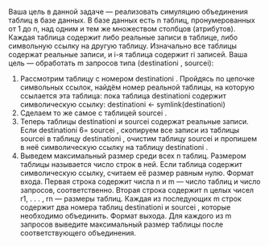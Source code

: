 Ваша цель в данной задаче — реализовать симуляцию объединения
таблиц в базе данных.
В базе данных есть n таблиц, пронумерованных от 1 до n, над одним и тем же множеством столбцов (атрибутов). Каждая таблица содержит либо реальные записи в таблице, либо символьную ссылку на
другую таблицу. Изначально все таблицы содержат реальные записи,
и i-я таблица содержит ri записей. Ваша цель — обработать m запросов типа (destinationi
, sourcei):
1. Рассмотрим таблицу с номером destinationi
. Пройдясь по цепочке символьных ссылок, найдём номер реальной таблицы, на которую ссылается эта таблица:
пока таблица destinationi содержит символическую ссылку:
destinationi ← symlink(destinationi)
2. Сделаем то же самое с таблицей sourcei
.
3. Теперь таблицы destinationi и sourcei содержат реальные записи. Если destinationi 6= sourcei
, скопируем все записи из таблицы
sourcei в таблицу destinationi
, очистим таблицу sourcei и пропишем в неё символическую ссылку на таблицу destinationi
.
4. Выведем максимальный размер среди всех n таблиц. Размером
таблицы называется число строк в ней. Если таблица содержит
символическую ссылку, считаем её размер равным нулю.
Формат входа. Первая строка содержит числа n и m — число таблиц
и число запросов, соответственно. Вторая строка содержит n целых чисел r1, . . . , rn — размеры таблиц. Каждая из последующих
m строк содержит два номера таблиц destinationi и sourcei
, которые необходимо объединить.
Формат выхода. Для каждого из m запросов выведите максимальный размер таблицы после соответствующего объединения.
